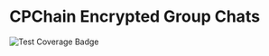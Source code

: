# CPChain Encrypted Group Chats

![Test Coverage Badge](https://img.shields.io/endpoint?url=https://gist.githubusercontent.com/zgljl2012/676521a4ad619576708a8aad39a1eaaa/raw/cpchain_dapps_groupchats__heads_main.json)
